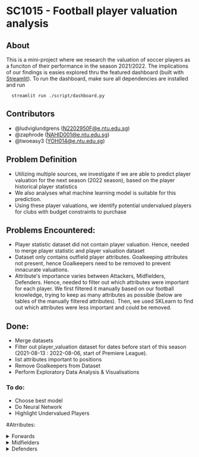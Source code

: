 # SC1015 - Football player valuation analysis
## About
This is a mini-project where we research the valuation of soccer players as a funciton of their performance in the season 2021/2022. The implications of our findings is easies explored thru the featured dashboard (built with [Streamlit](https://streamlit.io/)). To run the dashboard, make sure all dependencies are installed and run 

```console
  streamlit run ./script/dashboard.py
```

## Contributors
- @ludviglundgrens (N2202950F@e.ntu.edu.sg)
- @zaphrode (NAHID001@e.ntu.edu.sg)
- @twoeasy3 (YOH014@e.ntu.edu.sg)

## Problem Definition
- Utilizing multiple sources, we investigate if we are able to predict player valuation for the next season (2022 season), based on the player historical  player statistics
- We also analyses what machine learning model is suitable for this prediction.
- Using these player valuations, we identify potential undervalued players for clubs with budget constraints to purchase

## Problems Encountered:
- Player statistic dataset did not contain player valuation. Hence, needed to merge player statistic and player valuation dataset
- Dataset only contains outfield player attributes. Goalkeeping attributes not present, hence Goalkeepers need to be removed to prevent innacurate valuations.
- Attribute's importance varies between Attackers, Midfielders, Defenders. Hence, needed to filter out which attributes were important for each player. We first filtered it manually based on our football knowledge, trying to keep as many attributes as possible (below are tables of the manually filtered attributes). Then, we used SKLearn to find out which attributes were less important and could be removed.

## Done: 
- Merge datasets
- Filter out player_valuation dataset for dates before start of this season (2021-08-13 : 2022-08-06, start of Premiere League). 
- list attributes important to positions
- Remove Goalkeepers from Dataset
- Perform Exploratory Data Analysis & Visualisations

### To do:
- Choose best model
- Do Neural Network
- Highlight Undervalued Players

#Atrributes:
<details>
  <summary>Forwards</summary>

  |column|name|column|name|column|name|
  |------|----|------|----|------|----|
  |Age|Player Age|ScaPassLive|Completed live-ball passes that lead to a shot attempt|DriPast|Number of players dribbled past
  |MP|Matches Played|ScaPassDead|Completed dead-ball passes that lead to a shot attempt|Carries|Number of times the player controlled the ball with their feet
  |Min|Minutes Played|ScaDrib|Successful dribbles that lead to a shot attempt|CarPrgDist|Total distance, in yards, a player moved the ball while controlling it with their feet towards the opponent's goal
  |90s|Minutes Played/90|ScaSh|Shots that lead to another shot attempt|CarProg|Carries that move the ball towards the opponent's goal at least 5 yards, or any carry into the penalty area
  |Goals|Goals Scored|ScaFld|Fouls drawn that lead to a shot attempt|Car3rd|Carries that enter the 1/3 of the pitch closest to the goal
  |Shots|Shots Taken (minus Penalties)|ScaDef|Defensive actions that lead to a shot attempt|CPA|Carries into the 18-yard box
  |SoT|Shots on Target (minus Penalties)|GCA|Goal-creating actions|CarMis|Number of times a player failed when attempting to gain control of a ball
  |SoT%|SoT as a percentage of shots taken|GcaPassLive|Completed live-ball passes that lead to a goal|CarDis|Number of times a player loses control of the ball after being tackled by an opposing player
  |G/Sh|Goals per Shot|GcaPassDead|Completed dead-ball passes that lead to a goal|RecTarg|Number of times a player was the target of an attempted pass
  |G/SoT|Goals per Shot on Target|GcaDrib|Successful dribbles that lead to a goal|Rec|Number of times a player successfully received a pass
  |ShoDist|Avg. Distance of shots from goal|GcaSh|Shots that lead to another goal-scoring shot|Rec%|Percentage of time a player successfully received a pass
  |ShoFK|Shots from Free Kicks|GcaFld|Fouls drawn that lead to a goal|RecProg|Completed passes that move the ball towards the opponent's goal at least 10 yards from its furthest point in the last six passes, or any completed pass into the penalty area
  |ShoPK|Penalty Kicks Taken|GcaDef|Defensive actions that lead to a goal|CrdY|Yellow cards
  |PasTotCmp|Passes Completed|Tkl|Number of players tackled|CrdR|Red cards
  |PasTotCmp%|Pass Completion %|TklWon|Tackles in which the tackler's team won possession of the ball|Fls|Fouls committed
  |PasTotPrgDist|Total Dist. of Completed Forward Passes towards Goal|TklAtt3rd|Tackles in attacking 1/3|Fld|Fouls drawn
  |Assists|Assists that lead to goals|Press%|Percentage of time the squad gained possession withing five seconds of applying pressure|Off|Offsides
  |PasAss|Passes to lead to shots|PresSucc|Number of times the squad gained possession withing five seconds of applying pressure|Crs|Crosses
  |PPA|Completed Passes into box|Touches|Number of times a player touched the ball. Note: Receiving a pass, then dribbling, then sending a pass counts as one touch|TklW|Tackles in which the tackler's team won possession of the ball
  |CrsPA|Completed Crosses into box|TouAtt3rd|Touches in attacking 1/3|PKwon|Penalty kicks won
  |PasProg|Progressive Passes|TouAttPen|Touches in attacking penalty area|AerWon|Aerials won
  |PasCrs|Crosses|DriSucc|Dribbles completed successfully|AerWon%|Percentage of aerials won
  |SCA|Shot-creating actions|DriSucc%|Percentage of dribbles completed successfully

  Age, MP, Min, 90s, Goals, Shots, SoT, SoT%, G/Sh, G/SoT, ShoDist, ShoFK, ShoPK, PasTotCmp, PasTotCmp%, PasTotPrgDist, Assists, PasAss, PPA, CrsPA, PasProg, PasCrs, SCA, ScaPassLive, ScaPassDead, ScaDrib, ScaSh, ScaFld, ScaDef, GCA, GcaPassLive, GcaPassDead, GcaDrib, GcaSh, GcaFld, GcaDef, Tkl, TklWon, TklAtt3rd, Press%, PresSucc, Touches, TouAtt3rd, TouAttPen, DriSucc, DriSucc%, DriPast, Carries, CarPrgDist, CarProg, Car3rd, CPA, CarMis, CarDis, RecTarg, Rec, Rec%, RecProg, CrdY, CrdR, Fls, Fld, Off, Crs, TklW, PKwon, AerWon, AerWon%

</details>


<details>
  <summary>Midfielders</summary>
  
|column|name|column|name|column|name|
|------|----|------|----|------|----|
|Age|Player's age|PasLonCmp%|Pass completion percentage (Passes longer than 30 yards)|PaswOther|Passes attempted using body parts other than the player's head or feet|TklMid3rd|Tackles in middle 1/3|TouLive|Live-ball touches. Does not include corner kicks, free kicks, throw-ins, kick-offs, goal kicks or penalty kicks|Crs|Crosses|
|MP|Mathces played|Assists|Assists|PasCmp|Passes completed|TklAtt3rd|Tackles in attacking 1/3|DriSucc|Dribbles completed successfully|TklW|Tackles in which the tackler's team won possession of the ball|
|90s|Minutes played divided by 90|PasAss|Passes that directly lead to a shot (assisted shots)|PasOff|Offsides|TklDri|Number of dribblers tackled|DriAtt|Dribbles attempted|PKwon|Penalty kicks won|
|Goals|Goals scored or allowed|Pas3rd|Completed passes that enter the 1/3 of the pitch closest to the goal|PasOut|Out of bounds|TklDriAtt|Number of times dribbled past plus number of tackles|DriSucc%|Percentage of dribbles completed successfully|PKcon|Penalty kicks conceded|
|SoT|Shots on target (Does not include penalty kicks)|PPA|Completed passes into the 18-yard box|PasInt|Intercepted|TklDri%|Percentage of dribblers tackled|DriPast|Number of players dribbled past|Recov|Number of loose balls recovered|
|SoT%|Shots on target percentage (Does not include penalty kicks)|CrsPA|Completed crosses into the 18-yard box|PasBlocks|Blocked by the opponent who was standing it the path|TklDriPast|Number of times dribbled past by an opposing player|DriMegs|Number of times a player dribbled the ball through an opposing player's legs|AerWon|Aerials won|
|G/Sh|Goals per shot|PasProg|Completed passes that move the ball towards the opponent's goal at least 10 yards from its furthest point in the last six passes, or any completed pass into the penalty area|SCA|Shot-creating actions|Press|Number of times applying pressure to opposing player who is receiving, carrying or releasing the ball|Carries|Number of times the player controlled the ball with their feet|AerLost|Aerials lost|
|G/SoT|Goals per shot on target (Does not include penalty kicks)|PasAtt|Passes attempted|ScaPassLive|Completed live-ball passes that lead to a shot attempt|PresDef3rd|Number of times applying pressure to opposing player who is receiving, carrying or releasing the ball, in the defensive 1/3|CarTotDist|Total distance, in yards, a player moved the ball while controlling it with their feet, in any direction|AerWon%|Percentage of aerials won|
|ShoDist|Average distance, in yards, from goal of all shots taken (Does not include penalty kicks)|PasLive|Live-ball passes|ScaPassDead|Completed dead-ball passes that lead to a shot attempt|PresMid3rd|Number of times applying pressure to opposing player who is receiving, carrying or releasing the ball, in the middle 1/3|CarPrgDist|Total distance, in yards, a player moved the ball while controlling it with their feet towards the opponent's goal|
|ShoFK|Shots from free kicks|PasDead|Dead-ball passes|ScaDrib|Successful dribbles that lead to a shot attempt|PresAtt3rd|Number of times applying pressure to opposing player who is receiving, carrying or releasing the ball, in the attacking 1/3|CarProg|Carries that move the ball towards the opponent's goal at least 5 yards, or any carry into the penalty area|
|ShoPK|Penalty kicks made|PasFK|Passes attempted from free kicks|ScaSh|Shots that lead to another shot attempt|Blocks|Number of times blocking the ball by standing in its path|Car3rd|Carries that enter the 1/3 of the pitch closest to the goal|
|PasTotCmp|Passes completed|TB|Completed pass sent between back defenders into open space|ScaFld|Fouls drawn that lead to a shot attempt|BlkSh|Number of times blocking a shot by standing in its path|CPA|Carries into the 18-yard box|
|PasTotCmp%|Pass completion percentage|PasPress|Passes made while under pressure from opponent|ScaDef|Defensive actions that lead to a shot attempt|BlkShSv|Number of times blocking a shot that was on target, by standing in its path|CarMis|Number of times a player failed when attempting to gain control of a ball|
|PasTotDist|Total distance, in yards, that completed passes have traveled in any direction|Sw|Passes that travel more than 40 yards of the width of the pitch|GCA|Goal-creating actions|BlkPass|Number of times blocking a pass by standing in its path|CarDis|Number of times a player loses control of the ball after being tackled by an opposing player|
|PasTotPrgDist|Total distance, in yards, that completed passes have traveled towards the opponent's goal|PasCrs|Crosses|GcaPassLive|Completed live-ball passes that lead to a goal|Int|Interceptions|RecTarg|Number of times a player was the target of an attempted pass|
|PasShoCmp|Passes completed (Passes between 5 and 15 yards)|CK|Corner kicks|GcaPassDead|Completed dead-ball passes that lead to a goal|Clr|Clearances|Rec|Number of times a player successfully received a pass|
|PasShoAtt|Passes attempted (Passes between 5 and 15 yards)|PasGround|Ground passes|GcaDrib|Successful dribbles that lead to a goal|Err|Mistakes leading to an opponent's shot|Rec%|Percentage of time a player successfully received a pass|
|PasShoCmp%|Pass completion percentage (Passes between 5 and 15 yards)|PasLow|Passes that leave the ground, but stay below shoulder-level|GcaSh|Shots that lead to another goal-scoring shot|Touches|Number of times a player touched the ball. Note: Receiving a pass, then dribbling, then sending a pass counts as one touch|RecProg|Completed passes that move the ball towards the opponent's goal at least 10 yards from its furthest point in the last six passes, or any completed pass into the penalty area|
|PasMedCmp|Passes completed (Passes between 15 and 30 yards)|PasHigh|Passes that are above shoulder-level at the peak height|GcaFld|Fouls drawn that lead to a goal|TouDefPen|Touches in defensive penalty area|CrdY|Yellow cards|
|PasMedAtt|Passes attempted (Passes between 15 and 30 yards)|PaswLeft|Passes attempted using left foot|GcaDef|Defensive actions that lead to a goal|TouDef3rd|Touches in defensive 1/3|CrdR|Red cards|
|PasMedCmp%| Pass completion percentage (Passes between 15 and 30 yards)|PaswRight|Passes attempted using right foot|Tkl|Number of players tackled|TouMid3rd|Touches in middle 1/3|Fls|Fouls committed|
|PasLonCmp|Passes completed (Passes longer than 30 yards)|PaswHead|Passes attempted using head|TklWon|Tackles in which the tackler's team won possession of the ball|TouAtt3rd|Touches in attacking 1/3|Fld|Fouls drawn|
|PasLonAtt|Passes attempted (Passes longer than 30 yards)|TI|Throw-Ins taken|TklDef3rd|Tackles in defensive 1/3|TouAttPen|Touches in attacking penalty area|Off|Offsides|

Age, MP, Min, 90s, Goals, SoT, SoT%, G/Sh, G/SoT, ShoDist, ShoFK, ShoPK, Assists, PasTotCmp, PasTotCmp%, PasTotDist, PasTotPrgDist, PasShoCmp, PasShoAtt, PasShoCmp%, PasMedCmp, PasMedAtt, PasMedCmp%, PasLonCmp, PasLonAtt, PasLonCmp%, Assists, PasAss, Pas3rd, PPA, CrsPA, PasProg, PasAtt, PasLive, PasDead, PasFK, TB, PasPress, Sw, PasCrs, CK, PasGround, PasLow, PasHigh, PaswLeft, PaswRight, PaswHead, TI, PaswOther, PasCmp, PasOff, PasOut, PasInt, PasBlocks, SCA, ScaPassLive, ScaPassDead, ScaDrib, ScaSh, ScaFld, ScaDef, GCA, GcaPassLive, GcaPassDead, GcaDrib, GcaSh, GcaFld, GcaDef, Tkl, TklWon, TklDef3rd, TklMid3rd, TklAtt3rd, TklDri, TklDriAtt, TklDri%, TklDriPast, Press, PresSucc, Press%, PresDef3rd, PresMid3rd, PresAtt3rd, Blocks, BlkSh, BlkShSv, BlkPass, Int, Clr, Err, Touches, TouDefPen, TouDef3rd, TouMid3rd, TouAtt3rd, TouAttPen, TouLive, DriSucc, DriAtt, DriSucc%, DriPast, DriMegs, Carries, CarTotDist, CarPrgDist, CarProg, Car3rd, CPA, CarMis, CarDis, RecTarg, Rec, Rec%, RecProg, CrdY, CrdR, Fls, Fld, Off, Crs, TklW, PKwon, PKcon, Recov, AerWon, AerLost, AerWon%

</details>

<details>
  <summary>Defenders</summary>
  
|column|name|column|name|column|name|
|------|----|------|----|------|----|
|Age|Player's age|PaswLeft|Passes attempted using left foot|Press| Number of times applying pressure to opposing player who is receiving, carrying or releasing the ball|CarPrgDist|Total distance, in yards, a player moved the ball while controlling it with their feet towards the opponent's goal|
|MP|Matches played|PaswRight|Passes attempted using right foot|PresSucc|Number of times the squad gained possession withing five seconds of applying pressure|CarProg|Carries that move the ball towards the opponent's goal at least 5 yards, or any carry into the penalty area|
|Min|Minutes played|PaswHead|Passes attempted using head|Press%|Percentage of time the squad gained possession withing five seconds of applying pressure|Car3rd|Carries that enter the 1/3 of the pitch closest to the goal|
|90s|Minutes played divided by 90|TI|Throw-Ins taken|PresDef3rd|Number of times applying pressure to opposing player who is receiving, carrying or releasing the ball, in the defensive 1/3|CarMis|Number of times a player failed when attempting to gain control of a ball|
|Goals|Goals scored or allowed|PaswOther|Passes attempted using body parts other than the player's head or feet|PresMid3rd| Number of times applying pressure to opposing player who is receiving, carrying or releasing the ball, in the middle 1/3|CarDis|Number of times a player loses control of the ball after being tackled by an opposing player|
|PasTotCmp|Passes completed|PasCmp|Passes completed|PresAtt3rd|Number of times applying pressure to opposing player who is receiving, carrying or releasing the ball, in the attacking 1/3|RecTarg|Number of times a player was the target of an attempted pass|
|PasTotAtt|Passes attempted|PasOff|Offsides|Blocks| Number of times blocking the ball by standing in its path|Rec|Number of times a player successfully received a pass|
|PasTotCmp%|Pass completion percentage|PasOut|Out of bounds|BlkSh|Number of times blocking a shot by standing in its path|Rec%|Percentage of time a player successfully received a pass|
|PasShoCmp%|Pass completion percentage (Passes between 5 and 15 yards)|PasInt|Intercepted|BlkShSv|Number of times blocking a shot that was on target, by standing in its path|RecProg|
|PasMedCmp%|Pass completion percentage (Passes between 15 and 30 yards)|PasBlocks|Blocked by the opponent who was standing it the path|BlkPass|Number of times blocking a pass by standing in its path|CrdY|Yellow cards|
|PasLonCmp%|Pass completion percentage (Passes longer than 30 yards)|ScaDef|Defensive actions that lead to a shot attempt|Int|Interceptions|CrdR|Red cards|
|Assists|Assists|GCA|Goal-creating actions|Tkl+In|Number of players tackled plus number of interceptions|Fls|Fouls committed|
|PasAss|Passes that directly lead to a shot (assisted shots)|GcaSh|Shots that lead to another goal-scoring shot|Clr|Clearances|Fld|Fouls drawn|
|PPA|Completed passes into the 18-yard box|GcaDef|Defensive actions that lead to a goal|Err|Mistakes leading to an opponent's shot|Off|Offsides|
|CrsPA|Completed crosses into the 18-yard box|Tkl|Number of players tackled|Touches|Number of times a player touched the ball. Note: Receiving a pass, then dribbling, then sending a pass counts as one touch|Crs|Crosses|
|PasProg| Completed passes that move the ball towards the opponent's goal at least 10 yards from its furthest point in the last six passes, or any completed pass into the penalty area|TklWon|Tackles in which the tackler's team won possession of the ball|TouDefPen|Touches in defensive penalty area|TklW|Tackles in which the tackler's team won possession of the ball|
|TB|Completed pass sent between back defenders into open space|TklDef3rd|Tackles in defensive 1/3|TouDef3rd|Touches in defensive 1/3|PKcon|Penalty kicks conceded|
|PasPress|Passes made while under pressure from opponent|TklMid3rd|Tackles in middle 1/3|TouMid3rd|Touches in middle 1/3|OG|Own goals|
|Sw|Passes that travel more than 40 yards of the width of the pitch|TklAtt3rd|Tackles in attacking 1/3|TouAtt3rd|Touches in attacking 1/3|Recov|Number of loose balls recovered|
|PasCrs|Crosses|TklDri|Number of dribblers tackled|TouLive|Live-ball touches. Does not include corner kicks, free kicks, throw-ins, kick-offs, goal kicks or penalty kicks|AerWon|Aerials won|
|PasGround|Ground passes|TklDriAtt|Number of times dribbled past plus number of tackles|DriSucc%|Percentage of dribbles completed successfully|AerLost|Aerials lost|
|PasLow|Passes that leave the ground, but stay below shoulder-level|TklDri%|Percentage of dribblers tackled|Carries|Number of times the player controlled the ball with their feet|AerWon%|Percentage of aerials won|
|PasHigh|Passes that are above shoulder-level at the peak height|TklDriPast|Number of times dribbled past by an opposing player|CarTotDist|Total distance, in yards, a player moved the ball while controlling it with their feet, in any direction|

Age, MP, Min, 90s, Goals, PasTotCmp, PasTotAtt, PasTotCmp%, PasTotDist, PasTotPrgDist, PasShoCmp%, PasMedCmp%, PasLonCmp%, Assists, PasAss, PPA, CrsPA, PasProg, TB, PasPress, Sw, PasCrs, PasGround, PasLow, PasHigh, PaswLeft, PaswRight, PaswHead, TI, PaswOther, PasCmp, PasOff, PasOut, PasInt, PasBlocks, ScaDef, GCA, GcaSh, GcaDef, Tkl, TklWon, TklDef3rd, TklMid3rd, TklAtt3rd, TklDri, TklDriAtt, TklDri%, TklDriPast, Press, PresSucc, Press%, PresDef3rd, PresMid3rd, PresAtt3rd, Blocks, BlkSh, BlkShSv, BlkPass, Int, Tkl+Int, Clr, Err, Touches, TouDefPen, TouDef3rd, TouMid3rd, TouAtt3rd, TouLive, DriSucc%, Carries, CarTotDist, CarPrgDist, CarProg, Car3rd, CarMis, CarDis, RecTarg, Rec, Rec%, RecProg, CrdY, CrdR, Fls, Fld, Off, Crs, TklW, PKcon, OG, Recov, AerWon, AerLost, AerWon% 

</details>

